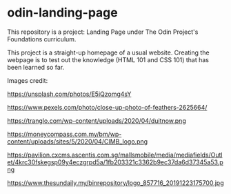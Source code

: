 # odin-landing-page

This repository is a project: Landing Page under The Odin Project's Foundations curriculum.

This project is a straight-up homepage of a usual website. Creating the webpage is to test out the knowledge (HTML 101 and CSS 101) that has been learned so far. 

Images credit:

https://unsplash.com/photos/E5iQzomg4sY

https://www.pexels.com/photo/close-up-photo-of-feathers-2625664/

https://tranglo.com/wp-content/uploads/2020/04/duitnow.png

https://moneycompass.com.my/bm/wp-content/uploads/sites/5/2020/04/CIMB_logo.png

https://pavilion.cxcms.ascentis.com.sg/mallsmobile/media/mediafields/Outlet/4krc30fskegsp09y4eczgrpd5a/1fb203321c3362b9ec37da6d37345a53.png

https://www.thesundaily.my/binrepository/logo_857716_20191223175700.jpg